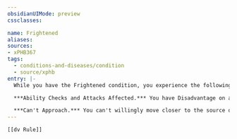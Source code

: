 ```yaml
---
obsidianUIMode: preview
cssclasses:

name: Frightened
aliases:
sources:
- xPHB367
tags:
  - conditions-and-diseases/condition
  - source/xphb
entry: |-
  While you have the Frightened condition, you experience the following effects.

  ***Ability Checks and Attacks Affected.*** You have Disadvantage on ability checks and attack rolls while the source of fear is within line of sight.

  ***Can't Approach.*** You can't willingly move closer to the source of fear.
---
```


```meta-bind-embed
[[dv Rule]]
```